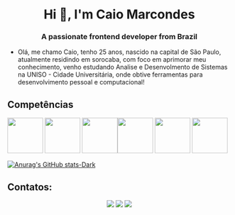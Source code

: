 
<h1 align="center">Hi 👋, I'm Caio Marcondes</h1>
<h3 align="center">A passionate frontend developer from Brazil</h3>


- Olá, me chamo Caio, tenho 25 anos, nascido na capital de São Paulo, atualmente residindo em sorocaba, com foco em aprimorar meu conhecimento, venho estudando Analise e Desenvolmento de Sistemas na UNISO - Cidade Universitária, onde obtive ferramentas para desenvolvimento pessoal e computacional!

## Competências 
<img src="https://cdn.jsdelivr.net/gh/devicons/devicon/icons/html5/html5-original-wordmark.svg" width="80" height="80" /> <img src="https://cdn.jsdelivr.net/gh/devicons/devicon/icons/css3/css3-original-wordmark.svg" width="80" height="80" />  <img src="https://cdn.jsdelivr.net/gh/devicons/devicon/icons/microsoftsqlserver/microsoftsqlserver-plain-wordmark.svg" width="80" height="80"  /><img src="https://cdn.jsdelivr.net/gh/devicons/devicon/icons/linux/linux-original.svg" width="80" height="80" /> 
 <img src="https://cdn.jsdelivr.net/gh/devicons/devicon/icons/mysql/mysql-original-wordmark.svg" width="80" height="80" /> <img src="https://cdn.jsdelivr.net/gh/devicons/devicon/icons/filezilla/filezilla-plain.svg" idth="80" height="80" />
          
          
          
          

[![Anurag's GitHub stats-Dark](https://github-readme-stats.vercel.app/api?username=caiomarcondes&show_icons=true&theme=dark#gh-dark-mode-only)](https://github.com/anuraghazra/github-readme-stats#gh-dark-mode-only)

## Contatos:
<center>
<div>
<a href="https://instagram.com/caiopng" target="_blank"><img loading="lazy" src="https://img.shields.io/badge/-Instagram-%23E4405F?style=for-the-badge&logo=instagram&logoColor=white" target="_blank"></a>
<a href = "mailto:caiomarcondes100@gmail.com"><img loading="lazy" src="https://img.shields.io/badge/Gmail-D14836?style=for-the-badge&logo=gmail&logoColor=white" target="_blank"></a>
<a href="https://www.linkedin.com/in/marcondescaio" target="_blank"><img loading="lazy" src="https://img.shields.io/badge/-LinkedIn-%230077B5?style=for-the-badge&logo=linkedin&logoColor=white" target="_blank"></a>   
</div>
</center>

